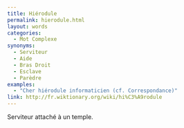 ```yaml
---
title: Hiérodule
permalink: hierodule.html
layout: words
categories:
  - Mot Complexe
synonyms:
  - Serviteur
  - Aide
  - Bras Droit
  - Esclave
  - Parèdre
examples:
  - "Cher hiérodule informaticien (cf. Correspondance)"
link: http://fr.wiktionary.org/wiki/hi%C3%A9rodule
---
```


Serviteur attaché à un temple.
